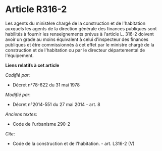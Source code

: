 # Article R316-2

Les agents du ministère chargé de la construction et de l'habitation auxquels les agents de la direction générale des
finances publiques sont habilités à fournir les renseignements prévus à l'article L. 316-2 doivent avoir un grade au moins
équivalent à celui d'inspecteur des finances publiques et être commissionnés à cet effet par le ministre chargé de la
construction et de l'habitation ou par le directeur départemental de l'équipement.

**Liens relatifs à cet article**

_Codifié par_:

  - Décret n°78-622 du 31 mai 1978

_Modifié par_:

  - Décret n°2014-551 du 27 mai 2014 - art. 8

_Anciens textes_:

  - Code de l'urbanisme 290-2

_Cite_:

  - Code de la construction et de l'habitation. - art. L316-2 (V)
